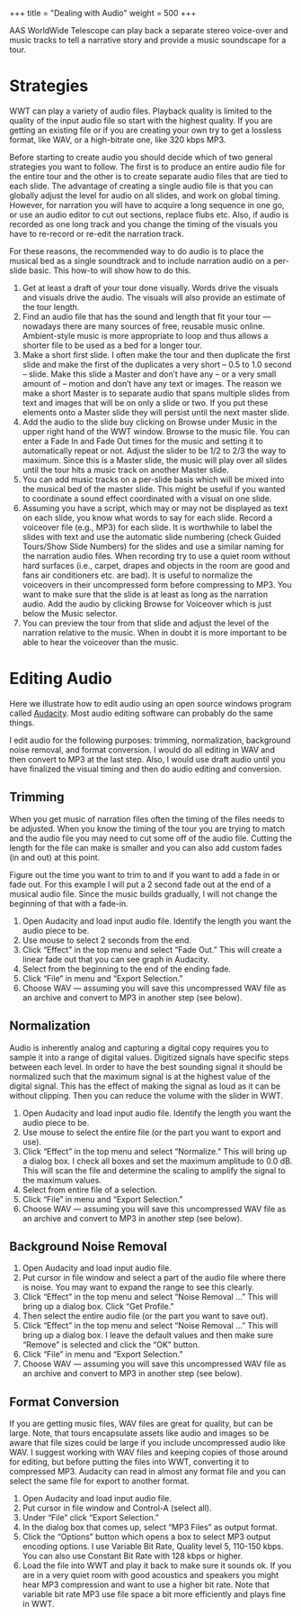 +++
title = "Dealing with Audio"
weight = 500
+++

AAS WorldWide Telescope can play back a separate stereo voice-over and music
tracks to tell a narrative story and provide a music soundscape for a tour.


# Strategies

WWT can play a variety of audio files. Playback quality is limited to the
quality of the input audio file so start with the highest quality. If you are
getting an existing file or if you are creating your own try to get a lossless
format, like WAV, or a high-bitrate one, like 320 kbps MP3.

Before starting to create audio you should decide which of two general
strategies you want to follow. The first is to produce an entire audio file
for the entire tour and the other is to create separate audio files that are
tied to each slide. The advantage of creating a single audio file is that you
can globally adjust the level for audio on all slides, and work on global
timing. However, for narration you will have to acquire a long sequence in one
go, or use an audio editor to cut out sections, replace flubs etc. Also, if
audio is recorded as one long track and you change the timing of the visuals
you have to re-record or re-edit the narration track.

For these reasons, the recommended way to do audio is to place the musical bed
as a single soundtrack and to include narration audio on a per-slide basic.
This how-to will show how to do this.

1. Get at least a draft of your tour done visually. Words drive the visuals and
   visuals drive the audio. The visuals will also provide an estimate of the tour
   length.
2. Find an audio file that has the sound and length that fit your tour —
   nowadays there are many sources of free, reusable music online.
   Ambient-style music is more appropriate to loop and thus allows a shorter
   file to be used as a bed for a longer tour.
3. Make a short first slide. I often make the tour and then duplicate the
   first slide and make the first of the duplicates a very short – 0.5 to 1.0
   second – slide. Make this slide a Master and don’t have any – or a very
   small amount of – motion and don’t have any text or images. The reason we
   make a short Master is to separate audio that spans multiple slides from
   text and images that will be on only a slide or two. If you put these
   elements onto a Master slide they will persist until the next master slide.
4. Add the audio to the slide buy clicking on Browse under Music in the upper
   right hand of the WWT window. Browse to the music file. You can enter a
   Fade In and Fade Out times for the music and setting it to automatically
   repeat or not. Adjust the slider to be 1/2 to 2/3 the way to maximum. Since
   this is a Master slide, the music will play over all slides until the tour
   hits a music track on another Master slide.
5. You can add music tracks on a per-slide basis which will be mixed into the
   musical bed of the master slide. This might be useful if you wanted to
   coordinate a sound effect coordinated with a visual on one slide.
6. Assuming you have a script, which may or may not be displayed as text on
   each slide, you know what words to say for each slide. Record a voiceover
   file (e.g., MP3) for each slide. It is worthwhile to label the slides with
   text and use the automatic slide numbering (check Guided Tours/Show Slide
   Numbers) for the slides and use a similar naming for the narration audio
   files. When recording try to use a quiet room without hard surfaces (i.e.,
   carpet, drapes and objects in the room are good and fans air conditioners
   etc. are bad). It is useful to normalize the voiceovers in their
   uncompressed form before compressing to MP3. You want to make sure that the
   slide is at least as long as the narration audio. Add the audio by clicking
   Browse for Voiceover which is just below the Music selector.
7. You can preview the tour from that slide and adjust the level of the
   narration relative to the music. When in doubt it is more important to be
   able to hear the voiceover than the music.


# Editing Audio

Here we illustrate how to edit audio using an open source windows program
called [Audacity](http://audacity.sourceforge.net/). Most audio editing
software can probably do the same things.

I edit audio for the following purposes: trimming, normalization, background
noise removal, and format conversion. I would do all editing in WAV and then
convert to MP3 at the last step. Also, I would use draft audio until you have
finalized the visual timing and then do audio editing and conversion.

## Trimming

When you get music of narration files often the timing of the files needs to
be adjusted. When you know the timing of the tour you are trying to match and
the audio file you may need to cut some off of the audio file. Cutting the
length for the file can make is smaller and you can also add custom fades (in
and out) at this point.

Figure out the time you want to trim to and if you want to add a fade in or
fade out. For this example I will put a 2 second fade out at the end of a
musical audio file. Since the music builds gradually, I will not change the
beginning of that with a fade-in.

1. Open Audacity and load input audio file. Identify the length you want the
   audio piece to be.
2. Use mouse to select 2 seconds from the end.
3. Click “Effect” in the top menu and select “Fade Out.” This will create a
   linear fade out that you can see graph in Audacity.
4. Select from the beginning to the end of the ending fade.
5. Click “File” in menu and “Export Selection.”
6. Choose WAV — assuming you will save this uncompressed WAV file as an
   archive and convert to MP3 in another step (see below).

## Normalization

Audio is inherently analog and capturing a digital copy requires you to sample
it into a range of digital values. Digitized signals have specific steps
between each level. In order to have the best sounding signal it should be
normalized such that the maximum signal is at the highest value of the digital
signal. This has the effect of making the signal as loud as it can be without
clipping. Then you can reduce the volume with the slider in WWT.

1. Open Audacity and load input audio file. Identify the length you want the
   audio piece to be.
2. Use mouse to select the entire file (or the part you want to export and
   use).
3. Click “Effect” in the top menu and select “Normalize.” This will bring up a
   dialog box. I check all boxes and set the maximum amplitude to 0.0 dB. This
   will scan the file and determine the scaling to amplify the signal to the
   maximum values.
4. Select from entire file of a selection.
5. Click “File” in menu and “Export Selection.”
6. Choose WAV — assuming you will save this uncompressed WAV file as an
   archive and convert to MP3 in another step (see below).

## Background Noise Removal

1. Open Audacity and load input audio file.
2. Put cursor in file window and select a part of the audio file where there
   is noise. You may want to expand the range to see this clearly.
3. Click “Effect” in the top menu and select “Noise Removal …” This will bring
   up a dialog box. Click “Get Profile.”
4. Then select the entire audio file (or the part you want to save out).
5. Click “Effect” in the top menu and select “Noise Removal …” This will bring
   up a dialog box. I leave the default values and then make sure “Remove” is
   selected and click the “OK” button.
6. Click “File” in menu and “Export Selection.”
7. Choose WAV — assuming you will save this uncompressed WAV file as an
   archive and convert to MP3 in another step (see below).

## Format Conversion

If you are getting music files, WAV files are great for quality, but can be
large. Note, that tours encapsulate assets like audio and images so be aware
that file sizes could be large if you include uncompressed audio like WAV. I
suggest working with WAV files and keeping copies of those around for editing,
but before putting the files into WWT, converting it to compressed MP3.
Audacity can read in almost any format file and you can select the same file
for export to another format.

1. Open Audacity and load input audio file.
2. Put cursor in file window and Control-A (select all).
3. Under “File” click “Export Selection.”
4. In the dialog box that comes up, select “MP3 Files” as output format.
5. Click the “Options” button which opens a box to select MP3 output encoding
   options. I use Variable Bit Rate, Quality level 5, 110-150 kbps. You can
   also use Constant Bit Rate with 128 kbps or higher.
6. Load the file into WWT and play it back to make sure it sounds ok. If you
   are in a very quiet room with good acoustics and speakers you might hear
   MP3 compression and want to use a higher bit rate. Note that variable bit
   rate MP3 use file space a bit more efficiently and plays fine in WWT.
